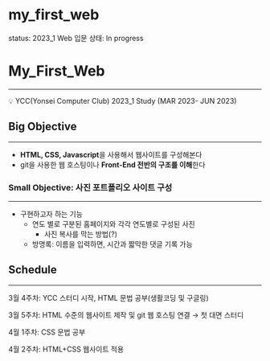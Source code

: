 # my_first_web

status: 2023_1 Web 입문
상태: In progress

# My_First_Web

---

<aside>
💡 YCC(Yonsei Computer Club) 2023_1 Study (MAR 2023- JUN 2023)

</aside>

## Big Objective

---

- **HTML, CSS, Javascript**을 사용해서 웹사이트를 구성해본다
- git을 사용한 웹 호스팅이나 **Front-End 전반의 구조를 이해**한다

### Small Objective: 사진 포트폴리오 사이트 구성

---

- 구현하고자 하는 기능
    - 연도 별로 구분된 홈페이지와 각각 연도별로 구성된 사진
        - 사진 복사를 막는 방법(?)
    - 방명록: 이름을 입력하면, 시간과 짧막한 댓글 기록 가능

## Schedule

---

3월 4주차: YCC 스터디 시작, HTML 문법 공부(생활코딩 및 구글링)

3월 5주차: HTML 수준의 웹사이트 제작 및  git 웹 호스팅 연결 → 첫 대면 스터디

4월 1주차: CSS 문법 공부

4월 2주차: HTML+CSS 웹사이트 적용